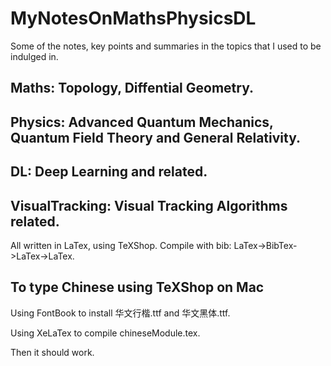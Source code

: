 # MyNotesOnMathsPhysicsDL

Some of the notes, key points and summaries in the topics that I used to be indulged in.

## Maths: Topology, Diffential Geometry.

## Physics: Advanced Quantum Mechanics, Quantum Field Theory and General Relativity.

## DL: Deep Learning and related.

## VisualTracking: Visual Tracking Algorithms related. 

All written in LaTex, using TeXShop. Compile with bib: LaTex->BibTex->LaTex->LaTex.


## To type Chinese using TeXShop on Mac

Using FontBook to install 华文行楷.ttf and 华文黑体.ttf.

Using XeLaTex to compile chineseModule.tex.

Then it should work.